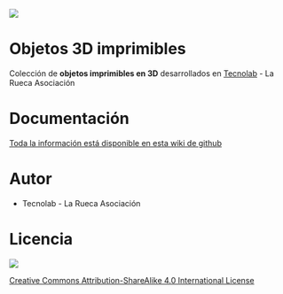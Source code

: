 ![](https://github.com/TecnoLab/Objetos-3D/raw/master/wiki/llavero-simple-2.jpg)

# Objetos 3D imprimibles

Colección de **objetos imprimibles en 3D** desarrollados en [Tecnolab](http://tecnolab.larueca.info/) - La Rueca Asociación

# Documentación

[Toda la información está disponible en esta wiki de github](https://github.com/TecnoLab/Objetos-3D/wiki)

# Autor

* Tecnolab - La Rueca Asociación

# Licencia

![](https://github.com/TecnoLab/Objetos-3D/raw/master/wiki/attribution-share-alike-creative-commons-license.png)

[Creative Commons Attribution-ShareAlike 4.0 International License](http://creativecommons.org/licenses/by-sa/4.0/)

